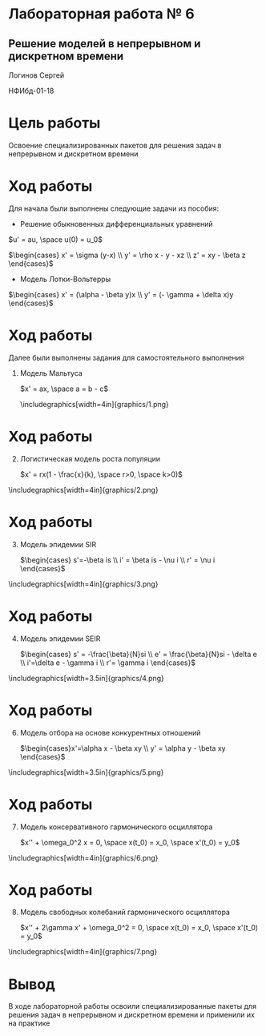 # Лабораторная работа № 6

## **Решение моделей в непрерывном и дискретном времени**

Логинов Сергей

НФИбд-01-18

# Цель работы

Освоение специализированных пакетов для решения задач в непрерывном и дискретном времени

# Ход работы

Для начала были выполнены следующие задачи из пособия:

- Решение обыкновенных дифференциальных уравнений

$u' = au, \space u(0) = u_0$

$\begin{cases} x' = \sigma (y-x) \\ y' = \rho x - y - xz \\ z' = xy - \beta z \end{cases}$

- Модель Лотки-Вольтерры

$\begin{cases} x' = (\alpha - \beta y)x \\ y' = (- \gamma + \delta x)y \end{cases}$

# Ход работы

Далее были выполнены задания для самостоятельного выполнения

1. Модель Мальтуса

   $x' = ax, \space a = b - c$

   \includegraphics[width=4in]{graphics/1.png}

# Ход работы

2. Логистическая модель роста популяции

   $x' = rx(1 - \frac{x}{k}, \space r>0, \space k>0)$

\includegraphics[width=4in]{graphics/2.png}

# Ход работы

3. Модель эпидемии SIR

   $\begin{cases} s'=-\beta is \\ i' = \beta is - \nu i \\ r' = \nu i \end{cases}$

\includegraphics[width=4in]{graphics/3.png}

# Ход работы

4. Модель эпидемии SEIR

   $\begin{cases} s' = -\frac{\beta}{N}si \\ e' = \frac{\beta}{N}si - \delta e \\ i'=\delta e - \gamma i \\ r'= \gamma i \end{cases}$

\includegraphics[width=3.5in]{graphics/4.png}

# Ход работы

6. Модель отбора на основе конкурентных отношений

   $\begin{cases}x'=\alpha x - \beta xy \\ y' = \alpha y - \beta xy \end{cases}$

\includegraphics[width=3.5in]{graphics/5.png}

# Ход работы

7. Модель консервативного гармонического осциллятора

   $x'' + \omega_0^2 x = 0, \space x(t_0) = x_0, \space x'(t_0) = y_0$

\includegraphics[width=4in]{graphics/6.png}

# Ход работы

8. Модель свободных колебаний гармонического осциллятора

   $x'' + 2\gamma x' + \omega_0^2 = 0, \space x(t_0) = x_0, \space x'(t_0) = y_0$

\includegraphics[width=4in]{graphics/7.png}

# Вывод

В ходе лабораторной работы освоили специализированные пакеты для решения задач в непрерывном и дискретном времени и применили их на практике

